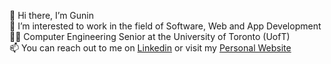 👋 Hi there, I’m Gunin
<br>
👀 I’m interested to work in the field of Software, Web and App Development
<br>
👨‍💻 Computer Engineering Senior at the University of Toronto (UofT)
<br>
📫 You can reach out to me on [Linkedin](https://www.linkedin.com/in/guninwasan/) or visit my [Personal Website](https://www.guninwasan.com)
